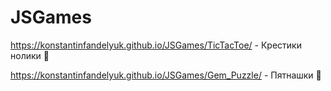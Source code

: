 # JSGames

https://konstantinfandelyuk.github.io/JSGames/TicTacToe/ - Крестики нолики 🎉

https://konstantinfandelyuk.github.io/JSGames/Gem_Puzzle/ - Пятнашки 🎁
